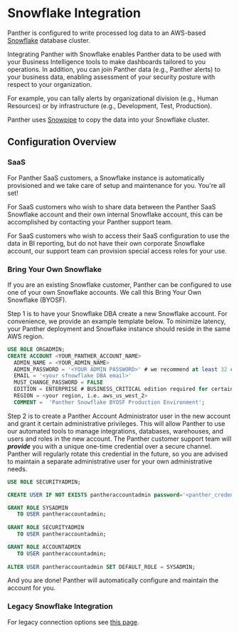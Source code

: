 # Snowflake Integration

Panther is configured to write processed log data to an AWS-based [Snowflake](https://www.snowflake.com) database cluster. 

Integrating Panther with Snowflake enables Panther data to be used with your Business Intelligence tools to make dashboards tailored to you operations. In addition, you can join Panther data \(e.g., Panther alerts\) to your business data, enabling assessment of your security posture with respect to your organization.

For example, you can tally alerts by organizational division \(e.g., Human Resources\) or by infrastructure \(e.g., Development, Test, Production\).

Panther uses [Snowpipe](https://docs.snowflake.com/en/user-guide/data-load-snowpipe-intro.html) to copy the data into your Snowflake cluster.

## Configuration Overview

### SaaS

For Panther SaaS customers, a Snowflake instance is automatically provisioned and we take care of setup and maintenance for you. You're all set!

For SaaS customers who wish to share data between the Panther SaaS Snowflake account and their own internal Snowflake account, this can be accomplished by contacting your Panther support team.

For SaaS customers who wish to access their SaaS configuration to use the data in BI reporting, but do not have their own corporate Snowflake account, our support team can provision special access roles for your use. 

### Bring Your Own Snowflake

If you are an existing Snowflake customer, Panther can be configured to use one of your own Snowflake accounts. We call this Bring Your Own Snowflake \(BYOSF\). 

Step 1 is to have your Snowflake DBA create a new Snowflake account. For convenience, we provide an example template below. To minimize latency, your Panther deployment and Snowflake instance should reside in the same AWS region.

```sql
USE ROLE ORGADMIN;
CREATE ACCOUNT <YOUR_PANTHER_ACCOUNT_NAME>
  ADMIN_NAME = <YOUR_ADMIN_NAME>
  ADMIN_PASSWORD = '<YOUR ADMIN PASSWORD>' # we recommend at least 32 characters
  EMAIL = '<your sfnowflake DBA email>'
  MUST_CHANGE_PASSWORD = FALSE
  EDITION = ENTERPRISE # BUSINESS_CRITICAL edition required for certain features
  REGION = <your region, i.e. aws_us_west_2>
  COMMENT =  'Panther Snowflake BYOSF Production Environment'; 
```

Step 2 is to create a Panther Account Administrator user in the new account and grant it certain administrative privileges. This will allow Panther to use our automated tools to manage integrations, databases, warehouses, and users and roles in the new account. The Panther customer support team will _**provide**_ you with a unique one-time credential over a secure channel. Panther will regularly rotate this credential in the future, so you are advised to maintain a separate administrative user for your own administrative needs. 

```sql
USE ROLE SECURITYADMIN;

CREATE USER IF NOT EXISTS pantheraccountadmin password='<panther_credential>';

GRANT ROLE SYSADMIN
   TO USER pantheraccountadmin;
   
GRANT ROLE SECURITYADMIN
   TO USER pantheraccountadmin;

GRANT ROLE ACCOUNTADMIN
   TO USER pantheraccountadmin;
   
ALTER USER pantheraccountadmin SET DEFAULT_ROLE = SYSADMIN;
```

And you are done! Panther will automatically configure and maintain the account for you.

### Legacy Snowflake Integration

For legacy connection options see [this page](legacy-snowflake-integration.md).

